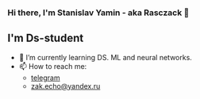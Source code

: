 ### Hi there, I'm Stanislav Yamin - aka Rasczack 👋

## I'm Ds-student 

- 🌱 I’m currently learning DS. ML and neural networks.
- 📫 How to reach me:
  * [telegram](https://t.me/Rasczack)
  * zak.echo@yandex.ru

<!--
**Rasczack/Rasczack** is a ✨ _special_ ✨ repository because its `README.md` (this file) appears on your GitHub profile.

Here are some ideas to get you started:

- 🔭 I’m currently working on ...
- 🌱 I’m currently learning ...
- 👯 I’m looking to collaborate on ...
- 🤔 I’m looking for help with ...
- 💬 Ask me about ...
- 📫 How to reach me: ...
- 😄 Pronouns: ...
- ⚡ Fun fact: ...
-->
